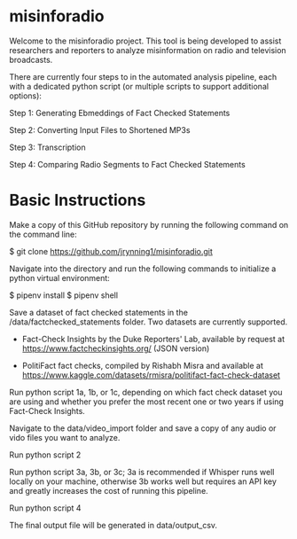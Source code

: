 # misinforadio

Welcome to the misinforadio project. This tool is being developed to assist researchers and reporters to analyze misinformation on radio and television broadcasts.

There are currently four steps to in the automated analysis pipeline, each with a dedicated python script (or multiple scripts to support additional options):

Step 1: Generating Ebmeddings of Fact Checked Statements

Step 2: Converting Input Files to Shortened MP3s

Step 3: Transcription

Step 4: Comparing Radio Segments to Fact Checked Statements


# Basic Instructions

Make a copy of this GitHub repository by running the following command on the command line:

$ git clone https://github.com/jrynning1/misinforadio.git

Navigate into the directory and run the following commands to initialize a python virtual environment:

$ pipenv install
$ pipenv shell


Save a dataset of fact checked statements in the /data/factchecked_statements folder. Two datasets are currently supported.

- Fact-Check Insights by the Duke Reporters' Lab, available by request at https://www.factcheckinsights.org/ (JSON version)

- PolitiFact fact checks, compiled by Rishabh Misra and available at https://www.kaggle.com/datasets/rmisra/politifact-fact-check-dataset


Run python script 1a, 1b, or 1c, depending on which fact check dataset you are using and whether you prefer the most recent one or two years if using Fact-Check Insights.

Navigate to the data/video_import folder and save a copy of any audio or vido files you want to analyze.

Run python script 2

Run python script 3a, 3b, or 3c; 3a is recommended if Whisper runs well locally on your machine, otherwise 3b works well but requires an API key and greatly increases the cost of running this pipeline.

Run python script 4

The final output file will be generated in data/output_csv.